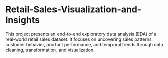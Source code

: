 # Retail-Sales-Visualization-and-Insights
This project presents an end-to-end exploratory data analysis (EDA) of a real-world retail sales dataset. It focuses on uncovering sales patterns, customer behavior, product performance, and temporal trends through data cleaning, transformation, and visualization. 
